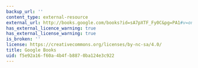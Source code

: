 ```yaml
---
backup_url: ''
content_type: external-resource
external_url: http://books.google.com/books?id=sA7pXTF_Fy0C&pg=PA1#v=onepage
has_external_licence_warning: true
has_external_license_warning: true
is_broken: ''
license: https://creativecommons.org/licenses/by-nc-sa/4.0/
title: Google Books
uid: f5e92a16-f60a-4b4f-b887-0ba124e3c922
---
```

